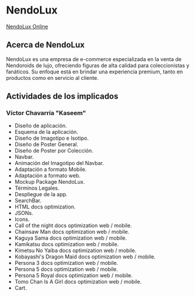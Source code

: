# NendoLux
[NendoLux Online](https://victorj-ch.github.io/NendoLux/)
## Acerca de NendoLux
NendoLux es una empresa de e-commerce especializada en la venta de Nendoroids de lujo, ofreciendo figuras de alta calidad para coleccionistas y fanáticos. Su enfoque está en brindar una experiencia premium, tanto en productos como en servicio al cliente.
 
## Actividades de los implicados
### Víctor Chavarría "Kaseem"
- Diseño de aplicación.
- Esquema de la aplicación.
- Diseño de Imagotipo e Isotipo.
- Diseño de Poster General.
- Diseño de Poster por Colección.
- Navbar.
- Animación del Imagotipo del Navbar.
- Adaptación a formato Mobile.
- Adaptación a formato web.
- Mockup Package NendoLux.
- Términos Legales.
- Despliegue de la app.
- SearchBar.
- HTML docs optimization.
- JSONs.
- Icons.
- Call of the night docs optimization web / mobile.
- Chainsaw Man docs optimization web / mobile.
- Kaguya Sama docs optimization web / mobile.
- Kamikatsu docs optimization web / mobile.
- Kimetsu No Yaiba docs optimization web / mobile.
- Kobayashi's Dragon Maid docs optimization web / mobile.
- Persona 3 docs optimization web / mobile.
- Persona 5 docs optimization web / mobile.
- Persona 5 Royal docs optimization web / mobile.
- Tomo Chan Is A Girl docs optimization web / mobile.
- Cart.